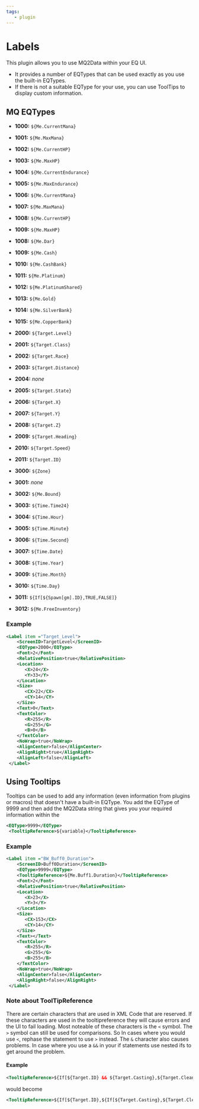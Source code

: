 ```yaml
---
tags:
   - plugin
---
```

# Labels
<!--desc-start-->
This plugin allows you to use MQ2Data within your EQ UI.
<!--desc-end-->
* It provides a number of EQTypes that can be used exactly as you use the built-in EQTypes.
* If there is not a suitable EQType for your use, you can use ToolTips to display custom information.

## MQ EQTypes

* **1000:** `${Me.CurrentMana}`
* **1001:** `${Me.MaxMana}`
* **1002:** `${Me.CurrentHP}`
* **1003:** `${Me.MaxHP}`
* **1004:** `${Me.CurrentEndurance}`
* **1005:** `${Me.MaxEndurance}`
* **1006:** `${Me.CurrentMana}`
* **1007:** `${Me.MaxMana}`
* **1008:** `${Me.CurrentHP}`
* **1009:** `${Me.MaxHP}`
* **1008:** `${Me.Dar}`
* **1009:** `${Me.Cash}`
* **1010:** `${Me.CashBank}`
* **1011:** `${Me.Platinum}`
* **1012:** `${Me.PlatinumShared}`
* **1013:** `${Me.Gold}`
* **1014:** `${Me.SilverBank}`
* **1015:** `${Me.CopperBank}`

* **2000:** `${Target.Level}`
* **2001:** `${Target.Class}`
* **2002:** `${Target.Race}`
* **2003:** `${Target.Distance}`
* **2004:** _none_
* **2005:** `${Target.State}`
* **2006:** `${Target.X}`
* **2007:** `${Target.Y}`
* **2008:** `${Target.Z}`
* **2009:** `${Target.Heading}`
* **2010:** `${Target.Speed}`
* **2011:** `${Target.ID}`

* **3000:** `${Zone}`
* **3001:** _none_
* **3002:** `${Me.Bound}`
* **3003:** `${Time.Time24}`
* **3004:** `${Time.Hour}`
* **3005:** `${Time.Minute}`
* **3006:** `${Time.Second}`
* **3007:** `${Time.Date}`
* **3008:** `${Time.Year}`
* **3009:** `${Time.Month}`
* **3010:** `${Time.Day}`
* **3011:** `${If[${Spawn[gm].ID},TRUE,FALSE]}`
* **3012:** `${Me.FreeInventory}`

### Example

```xml
<Label item ="Target_Level">
    <ScreenID>TargetLevel</ScreenID>
    <EQType>2000</EQType>
    <Font>2</Font>
    <RelativePosition>true</RelativePosition>
    <Location>
       <X>24</X>
       <Y>33</Y>
    </Location>
    <Size>
       <CX>22</CX>
       <CY>14</CY>
    </Size>
    <Text>0</Text>
    <TextColor>
       <R>255</R>
       <G>255</G>
       <B>0</B>
    </TextColor>
    <NoWrap>true</NoWrap>
    <AlignCenter>false</AlignCenter>
    <AlignRight>true</AlignRight>
    <AlignLeft>false</AlignLeft>
 </Label>
```

## Using Tooltips

Tooltips can be used to add any information (even information from plugins or macros) that doesn't have a built-in EQType. You add the EQType of 9999 and then add the MQ2Data string that gives you your required information within the

```xml
<EQType>9999</EQType>
 <TooltipReference>${variable}</TooltipReference>
```

### Example

```xml
<Label item ="BW_Buff0_Duration">
    <ScreenID>Buff0Duration</ScreenID>
    <EQType>9999</EQType>
    <TooltipReference>${Me.Buff1.Duration}</TooltipReference>
    <Font>2</Font>
    <RelativePosition>true</RelativePosition>
    <Location>
       <X>23</X>
       <Y>3</Y>
    </Location>
    <Size>
       <CX>153</CX>
       <CY>14</CY>
    </Size>
    <Text></Text>
    <TextColor>
       <R>255</R>
       <G>255</G>
       <B>255</B>
    </TextColor>
    <NoWrap>true</NoWrap>
    <AlignCenter>false</AlignCenter>
    <AlignRight>false</AlignRight>
 </Label>
```

### Note about ToolTipReference

There are certain characters that are used in XML Code that are reserved. If these characters are used in the tooltipreference they will cause errors and the UI to fail loading. Most noteable of these characters is the `<` symbol. The `>` symbol can still be used for comparisons. So In cases where you would use `<`, rephase the statement to use `>` instead. The `&` character also causes problems. In case where you use a `&&` in your if statements use nested ifs to get around the problem. 

#### Example

```xml
<TooltipReference>${If[${Target.ID} && ${Target.Casting},${Target.CleanName} is casting.,]}</TooltipReference>
```
would become

```xml
<TooltipReference>${If[${Target.ID},${If[${Target.Casting},${Target.CleanName} is casting.,]},]}</TooltipReference>
```